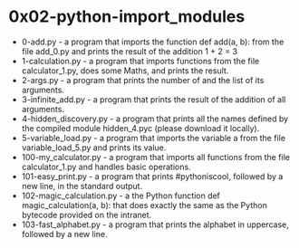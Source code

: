 # 0x02-python-import_modules  
- 0-add.py - a program that imports the function def add(a, b): from the file add_0.py and prints the result of the addition 1 + 2 = 3  
- 1-calculation.py - a program that imports functions from the file calculator_1.py, does some Maths, and prints the result.  
- 2-args.py - a program that prints the number of and the list of its arguments.  
- 3-infinite_add.py - a program that prints the result of the addition of all arguments.  
- 4-hidden_discovery.py - a program that prints all the names defined by the compiled module hidden_4.pyc (please download it locally).  
- 5-variable_load.py - a program that imports the variable a from the file variable_load_5.py and prints its value.  
- 100-my_calculator.py - a program that imports all functions from the file calculator_1.py and handles basic operations.  
- 101-easy_print.py - a program that prints #pythoniscool, followed by a new line, in the standard output.
- 102-magic_calculation.py - a the Python function def magic_calculation(a, b): that does exactly the same as the Python bytecode provided on the intranet.  
- 103-fast_alphabet.py - a program that prints the alphabet in uppercase, followed by a new line.  
